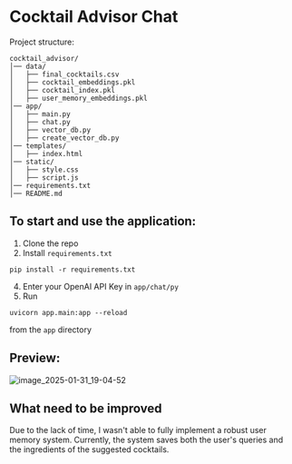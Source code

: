 # Cocktail Advisor Chat
Project structure:
```
cocktail_advisor/
│── data/
│   ├── final_cocktails.csv  
│   ├── cocktail_embeddings.pkl
│   ├── cocktail_index.pkl  
│   ├── user_memory_embeddings.pkl  
│── app/
│   ├── main.py       
│   ├── chat.py     
│   ├── vector_db.py  
│   ├── create_vector_db.py  
│── templates/
│   ├── index.html 
│── static/
│   ├── style.css
│   ├── script.js
│── requirements.txt
│── README.md
```

## To start and use the application:
1. Clone the repo
2. Install `requirements.txt`
```
pip install -r requirements.txt
```
4. Enter your OpenAI API Key in `app/chat/py`
5. Run
 ```
 uvicorn app.main:app --reload
 ```
 from the `app` directory

## Preview:
![image_2025-01-31_19-04-52](https://github.com/user-attachments/assets/e3813f37-ed89-46a9-8937-eae75a4a01b2)

## What need to be improved
Due to the lack of time, I wasn't able to fully implement a robust user memory system. Currently, the system saves both the user's queries and the ingredients of the suggested cocktails.
